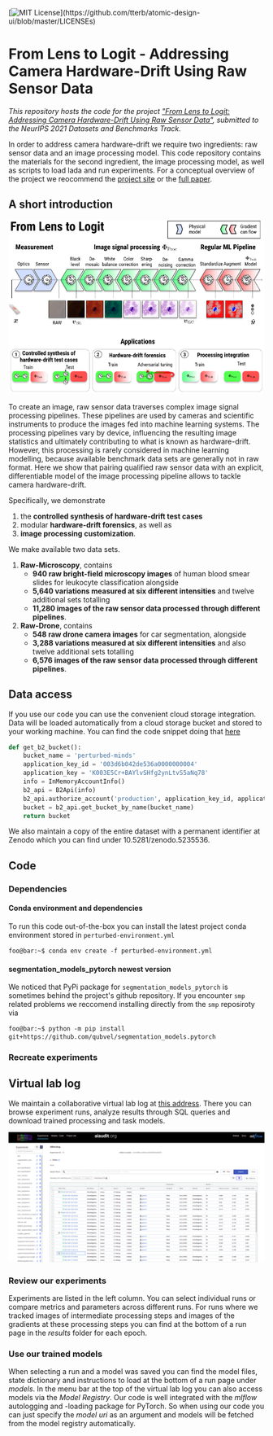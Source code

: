 [![MIT License](https://img.shields.io/apm/l/atomic-design-ui.svg?)](https://github.com/tterb/atomic-design-ui/blob/master/LICENSEs)
# From Lens to Logit - Addressing Camera Hardware-Drift Using Raw Sensor Data

*This repository hosts the code for the project ["From Lens to Logit: Addressing Camera Hardware-Drift Using Raw Sensor Data"](https://openreview.net/forum?id=DRAywM1BhU), submitted to the NeurIPS 2021 Datasets and Benchmarks Track.*

In order to address camera hardware-drift we require two ingredients: raw sensor data and an image processing model. This code repository contains the materials for the second ingredient, the image processing model, as well as scripts to load lada and run experiments. For a conceptual overview of the project we reocommend the [project site](https://aiaudit.org/lens2logit/) or the [full paper](https://openreview.net/forum?id=DRAywM1BhU).

## A short introduction
<p align="center">
<img src="https://github.com/aiaudit-org/lens2logit/blob/master/readme/Slice%208.png">
</p>

To create an image, raw sensor data traverses complex image signal processing pipelines. These pipelines are used by cameras and scientific instruments to produce the images fed into machine learning systems. The processing pipelines vary by device, influencing the resulting image statistics and ultimately contributing to what is known as hardware-drift. However, this processing is rarely considered in machine learning modelling, because available benchmark data sets are generally not in raw format. Here we show that pairing qualified raw sensor data with an explicit, differentiable model of the image processing pipeline allows to tackle camera hardware-drift. 

Specifically, we demonstrate 
1. the **controlled synthesis of hardware-drift test cases**
2. modular **hardware-drift forensics**, as well as 
3. **image processing customization**. 

We make available two data sets. 
1. **Raw-Microscopy**, contains 
   * **940 raw bright-field microscopy images** of human blood smear slides for leukocyte classification alongside 
   * **5,640 variations measured at six different intensities** and twelve additional sets totalling 
   * **11,280 images of the raw sensor data processed through different pipelines**.
3. **Raw-Drone**, contains 
   * **548 raw drone camera images** for car segmentation, alongside 
   * **3,288 variations measured at six different intensities** and also twelve additional sets totalling 
   * **6,576 images of the raw sensor data processed through different pipelines**.
## Data access
If you use our code you can use the convenient cloud storage integration. Data will be loaded automatically from a cloud storage bucket and stored to your working machine. You can find the code snippet doing that [here](https://github.com/aiaudit-org/lens2logit/blob/f8a165a0c094456f68086167f0bef14c3b311a4e/utils/base.py#L130)

```python
def get_b2_bucket():
    bucket_name = 'perturbed-minds'
    application_key_id = '003d6b042de536a0000000004'
    application_key = 'K003E5Cr+BAYlvSHfg2ynLtvS5aNq78'
    info = InMemoryAccountInfo()
    b2_api = B2Api(info)
    b2_api.authorize_account('production', application_key_id, application_key)
    bucket = b2_api.get_bucket_by_name(bucket_name)
    return bucket
```
We also maintain a copy of the entire dataset with a permanent identifier at Zenodo which you can find under 10.5281/zenodo.5235536.
## Code
### Dependencies
#### Conda environment and dependencies
To run this code out-of-the-box you can install the latest project conda environment stored in `perturbed-environment.yml`
```console
foo@bar:~$ conda env create -f perturbed-environment.yml
```
#### segmentation_models_pytorch newest version
We noticed that PyPi package for `segmentation_models_pytorch` is sometimes behind the project's github repository. If you encounter `smp` related problems we reccomend installing directly from the `smp`  reposiroty via
```console
foo@bar:~$ python -m pip install git+https://github.com/qubvel/segmentation_models.pytorch
```
### Recreate experiments
## Virtual lab log
We maintain a collaborative virtual lab log at [this address](http://deplo-mlflo-1ssxo94f973sj-890390d809901dbf.elb.eu-central-1.amazonaws.com/#/). There you can browse experiment runs, analyze results through SQL queries and download trained processing and task models.
<p align="center">
<img src="https://github.com/aiaudit-org/lens2logit/blob/master/readme/mlflow%20(1).png">
</p>

### Review our experiments
Experiments are listed in the left column. You can select individual runs or compare metrics and parameters across different runs. For runs where we tracked images of intermediate processing steps and images of the gradients at these processing steps you can find at the bottom of a run page in the *results* folder for each epoch.
### Use our trained models
When selecting a run and a model was saved you can find the model files, state dictionary and instructions to load at the bottom of a run page under *models*. In the menu bar at the top of the virtual lab log you can also access models via the *Model Registry*. Our code is well integrated with the *mlflow* autologging and -loading package for PyTorch. So when using our code you can just specify the *model uri* as an argument and models will be fetched from the model registry automatically.
